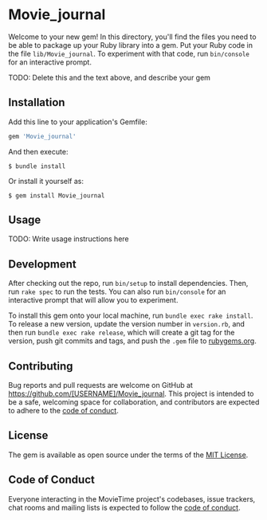 
# Movie_journal

Welcome to your new gem! In this directory, you'll find the files you need to be able to package up your Ruby library into a gem. Put your Ruby code in the file `lib/Movie_journal`. To experiment with that code, run `bin/console` for an interactive prompt.

TODO: Delete this and the text above, and describe your gem

## Installation

Add this line to your application's Gemfile:

```ruby
gem 'Movie_journal'
```

And then execute:

    $ bundle install

Or install it yourself as:

    $ gem install Movie_journal

## Usage

TODO: Write usage instructions here

## Development

After checking out the repo, run `bin/setup` to install dependencies. Then, run `rake spec` to run the tests. You can also run `bin/console` for an interactive prompt that will allow you to experiment.

To install this gem onto your local machine, run `bundle exec rake install`. To release a new version, update the version number in `version.rb`, and then run `bundle exec rake release`, which will create a git tag for the version, push git commits and tags, and push the `.gem` file to [rubygems.org](https://rubygems.org).

## Contributing

Bug reports and pull requests are welcome on GitHub at https://github.com/[USERNAME]/Movie_journal. This project is intended to be a safe, welcoming space for collaboration, and contributors are expected to adhere to the [code of conduct](https://github.com/[USERNAME]/Movie_journal/blob/master/CODE_OF_CONDUCT.md).


## License

The gem is available as open source under the terms of the [MIT License](https://opensource.org/licenses/MIT).

## Code of Conduct

Everyone interacting in the MovieTime project's codebases, issue trackers, chat rooms and mailing lists is expected to follow the [code of conduct](https://github.com/[USERNAME]/Movie_journal/blob/master/CODE_OF_CONDUCT.md).